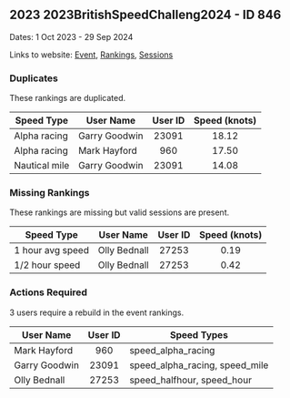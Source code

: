 ## 2023 2023BritishSpeedChalleng2024  - ID 846

Dates: 1 Oct 2023 - 29 Sep 2024

Links to website: [Event](https://www.gps-speedsurfing.com/default.aspx?mnu=event&val=846), [Rankings](https://www.gps-speedsurfing.com/default.aspx?mnu=eventranking&val=846), [Sessions](https://www.gps-speedsurfing.com/default.aspx?mnu=eventsessions&val=846)

### Duplicates

These rankings are duplicated.

| Speed Type | User Name | User ID | Speed (knots) |
| ---------- | --------- | :-----: | :-----------: |
| Alpha racing | Garry Goodwin | 23091 | 18.12 |
| Alpha racing | Mark Hayford | 960 | 17.50 |
| Nautical mile | Garry Goodwin | 23091 | 14.08 |

### Missing Rankings

These rankings are missing but valid sessions are present.

| Speed Type | User Name | User ID | Speed (knots) |
| ---------- | --------- | :-----: | :-----------: |
| 1 hour avg speed | Olly Bednall | 27253 | 0.19 |
| 1/2 hour speed | Olly Bednall | 27253 | 0.42 |

### Actions Required

3 users require a rebuild in the event rankings.

| User Name | User ID | Speed Types |
| --------- | :-----: | ----------- |
| Mark Hayford | 960 | speed_alpha_racing |
| Garry Goodwin | 23091 | speed_alpha_racing, speed_mile |
| Olly Bednall | 27253 | speed_halfhour, speed_hour |
